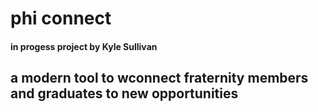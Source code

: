 # phi connect
#### in progess project by Kyle Sullivan
## a modern tool to wconnect fraternity members and graduates to new opportunities